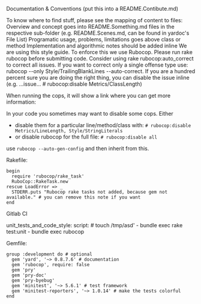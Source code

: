 Documentation & Conventions (put this into a README.Contibute.md)

To know where to find stuff, please see the mapping of content to files:
Overview and concept goes into README.Something.md files in the respective sub-folder (e.g. README.Scenes.md, can be found in yardoc's File List) <!-- This naming will be recognized by yardoc (not overwriting the top level readme) and by Gitlab (directly showing the Readme when entering the folder)-->
Programatic usage, problems, limitations goes above class or method
Implementation and algorithmic notes should be added inline
We are using this style guide. To enforce this we use Rubocop. Please run rake rubocop before submitting code. Consider using rake rubocop:auto_correct to correct all issues. If you want to correct only a single offense type use: rubocop --only Style/TrailingBlankLines --auto-correct. If you are a hundred percent sure you are doing the right thing, you can disable the issue inline (e.g. ...issue... # rubocop:disable Metrics/ClassLength)

When running the cops, it will show a link where you can get more information:

In your code you sometimes may want to disable some cops. Either
- disable them for a particular line/method/class with: `# rubocop:disable Metrics/LineLength, Style/StringLiterals`
- or disable rubocop for the full file: `# rubocop:disable all`

use `rubocop --auto-gen-config` and then inherit from this.


Rakefile:

```
begin
  require 'rubocop/rake_task'
  RuboCop::RakeTask.new
rescue LoadError => _
  STDERR.puts "Rubocop rake tasks not added, because gem not available." # you can remove this note if you want
end
```


Gitlab CI

unit_tests_and_code_style:
  script: # touch /tmp/asd'
    - bundle exec rake test:unit
    - bundle exec rubocop

Gemfile:

```
group :development do # optional
  gem 'yard', '~> 0.8.7.6' # documentation
  gem 'rubocop', require: false
  gem 'pry'
  gem 'pry-doc'
  gem 'pry-byebug'
  gem 'minitest', '~> 5.6.1' # test framework
  gem 'minitest-reporters', '~> 1.0.14' # make the tests colorful
end
```